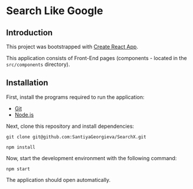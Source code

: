 # Search Like Google

## Introduction
This project was bootstrapped with [Create React App](https://github.com/facebook/create-react-app).

 This application consists of Front-End pages (components - located in the `src/components` directory).

## Installation
First, install the programs required to run the application:

- [Git](https://git-scm.com/book/en/v2/Getting-Started-Installing-Git)
- [Node.js](https://nodejs.org/en/download/)

Next, clone this repository and install dependencies:

```
git clone git@github.com:SantiyaGeorgieva/SearchX.git
```

```
npm install
```
Now, start the development environment with the following command:

```
npm start
```

The application should open automatically.
